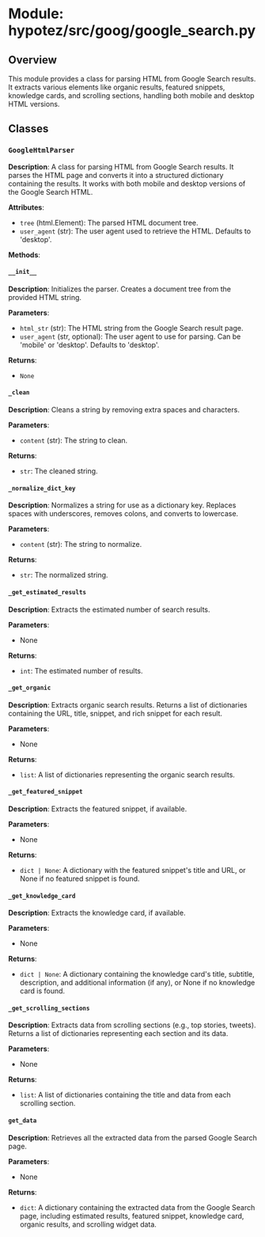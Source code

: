 # Module: hypotez/src/goog/google_search.py

## Overview

This module provides a class for parsing HTML from Google Search results. It extracts various elements like organic results, featured snippets, knowledge cards, and scrolling sections, handling both mobile and desktop HTML versions.


## Classes

### `GoogleHtmlParser`

**Description**: A class for parsing HTML from Google Search results.  It parses the HTML page and converts it into a structured dictionary containing the results.  It works with both mobile and desktop versions of the Google Search HTML.

**Attributes**:

- `tree` (html.Element): The parsed HTML document tree.
- `user_agent` (str): The user agent used to retrieve the HTML. Defaults to 'desktop'.

**Methods**:

#### `__init__`

**Description**: Initializes the parser. Creates a document tree from the provided HTML string.

**Parameters**:

- `html_str` (str): The HTML string from the Google Search result page.
- `user_agent` (str, optional): The user agent to use for parsing. Can be 'mobile' or 'desktop'. Defaults to 'desktop'.

**Returns**:

- `None`


#### `_clean`

**Description**: Cleans a string by removing extra spaces and characters.

**Parameters**:

- `content` (str): The string to clean.

**Returns**:

- `str`: The cleaned string.


#### `_normalize_dict_key`

**Description**: Normalizes a string for use as a dictionary key.  Replaces spaces with underscores, removes colons, and converts to lowercase.

**Parameters**:

- `content` (str): The string to normalize.

**Returns**:

- `str`: The normalized string.


#### `_get_estimated_results`

**Description**: Extracts the estimated number of search results.

**Parameters**:

- None

**Returns**:

- `int`: The estimated number of results.


#### `_get_organic`

**Description**: Extracts organic search results.  Returns a list of dictionaries containing the URL, title, snippet, and rich snippet for each result.

**Parameters**:

- None

**Returns**:

- `list`: A list of dictionaries representing the organic search results.


#### `_get_featured_snippet`

**Description**: Extracts the featured snippet, if available.

**Parameters**:

- None

**Returns**:

- `dict | None`: A dictionary with the featured snippet's title and URL, or None if no featured snippet is found.


#### `_get_knowledge_card`

**Description**: Extracts the knowledge card, if available.

**Parameters**:

- None

**Returns**:

- `dict | None`: A dictionary containing the knowledge card's title, subtitle, description, and additional information (if any), or None if no knowledge card is found.


#### `_get_scrolling_sections`

**Description**: Extracts data from scrolling sections (e.g., top stories, tweets). Returns a list of dictionaries representing each section and its data.

**Parameters**:

- None

**Returns**:

- `list`: A list of dictionaries containing the title and data from each scrolling section.


#### `get_data`

**Description**: Retrieves all the extracted data from the parsed Google Search page.

**Parameters**:

- None

**Returns**:

- `dict`: A dictionary containing the extracted data from the Google Search page, including estimated results, featured snippet, knowledge card, organic results, and scrolling widget data.